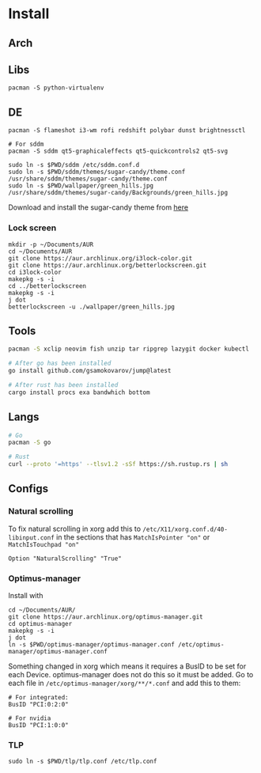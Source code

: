 # Install
## Arch

## Libs
```
pacman -S python-virtualenv
```

## DE
```
pacman -S flameshot i3-wm rofi redshift polybar dunst brightnessctl

# For sddm
pacman -S sddm qt5-graphicaleffects qt5-quickcontrols2 qt5-svg

sudo ln -s $PWD/sddm /etc/sddm.conf.d
sudo ln -s $PWD/sddm/themes/sugar-candy/theme.conf /usr/share/sddm/themes/sugar-candy/theme.conf
sudo ln -s $PWD/wallpaper/green_hills.jpg /usr/share/sddm/themes/sugar-candy/Backgrounds/green_hills.jpg
```

Download and install the sugar-candy theme from [here](https://store.kde.org/p/1312658)

### Lock screen
```
mkdir -p ~/Documents/AUR
cd ~/Documents/AUR
git clone https://aur.archlinux.org/i3lock-color.git
git clone https://aur.archlinux.org/betterlockscreen.git
cd i3lock-color
makepkg -s -i
cd ../betterlockscreen
makepkg -s -i
j dot
betterlockscreen -u ./wallpaper/green_hills.jpg
```

## Tools
```bash
pacman -S xclip neovim fish unzip tar ripgrep lazygit docker kubectl

# After go has been installed
go install github.com/gsamokovarov/jump@latest

# After rust has been installed
cargo install procs exa bandwhich bottom
```

## Langs
```bash
# Go
pacman -S go

# Rust
curl --proto '=https' --tlsv1.2 -sSf https://sh.rustup.rs | sh
```

## Configs
### Natural scrolling
To fix natural scrolling in xorg add this to `/etc/X11/xorg.conf.d/40-libinput.conf` in the sections that has `MatchIsPointer "on"` or `MatchIsTouchpad "on"`
```
Option "NaturalScrolling" "True"
```

### Optimus-manager
Install with
```
cd ~/Documents/AUR/
git clone https://aur.archlinux.org/optimus-manager.git
cd optimus-manager
makepkg -s -i
j dot
ln -s $PWD/optimus-manager/optimus-manager.conf /etc/optimus-manager/optimus-manager.conf
```

Something changed in xorg which means it requires a BusID to be set for each Device. optimus-manager does not do this so it must be added. Go to each file in `/etc/optimus-manager/xorg/**/*.conf` and add this to them:
```
# For integrated:
BusID "PCI:0:2:0"

# For nvidia
BusID "PCI:1:0:0"
```

### TLP
```
sudo ln -s $PWD/tlp/tlp.conf /etc/tlp.conf
```
